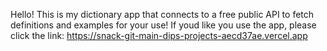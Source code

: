Hello! This is my dictionary app that connects to a free public API to fetch definitions and examples for your use!
If youd like you use the app, please click the link: https://snack-git-main-dips-projects-aecd37ae.vercel.app
